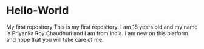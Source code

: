 # Hello-World
My first repository
This is my first repository. I am 18 years old and my name is Priyanka Roy Chaudhuri and I am from India. I am new on this platform and hope that you will take care of me.
